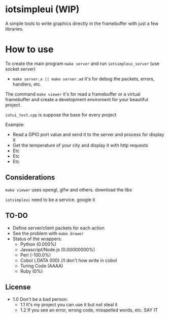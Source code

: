 # iotsimpleui (WIP)

A simple tools to write graphics directly in the framebuffer with just a few libraries.

# How to use
To create the main program `make server` and run `iotsimpleui_server` (use socket server)
  - `make server.a || make server.ad` it's for debug the packets, errors, handlers, etc.

The command `make viewer` it's for read a framebuffer or a virtual framebuffer and create a development enviroment for your beautiful project.

`iotui_test.cpp` is suppose the base for every project

Example:
  - Read a GPIO port value and send it to the server and process for display it
  - Get the temperature of your city and display it with http requests
  - Etc
  - Etc
  - Etc

## Considerations
`make viewer` uses opengl, glfw and others. download the libs

`iotsimpleui` need to be a service. google it

## TO-DO

- Define server/client packets for each action
- See the problem with `make drawer`
- Status of the wrappers:
  - Python (0.000%)
  - Javascript/Node.js (0.00000000%)
  - Perl (-100.0%)
  - Cobol (.DATA 000) //I don't how write in cobol
  - Turing Code (AAAA)
  - Ruby (0%)
  
## License
- 1.0 Don't be a bad person:
  - 1.1 It's my project you can use it but not steal it
  - 1.2 If you see an error, wrong code, misspelled words, etc. SAY IT
